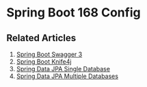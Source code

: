 # Spring Boot 168 Config

## Related Articles
1. [Spring Boot Swagger 3](https://www.ruoxue.org/spring-boot-168-ep10-spring-boot-swagger-3/)
2. [Spring Boot Knife4j](https://www.ruoxue.org/spring-boot-168-ep11-spring-boot-knife4j/)
3. [Spring Data JPA Single Database](https://www.ruoxue.org/spring-boot-168-ep15-spring-data-jpa-single/)
4. [Spring Data JPA Multiple Databases](https://www.ruoxue.org/spring-boot-168-ep16-spring-data-jpa-multiple/)
